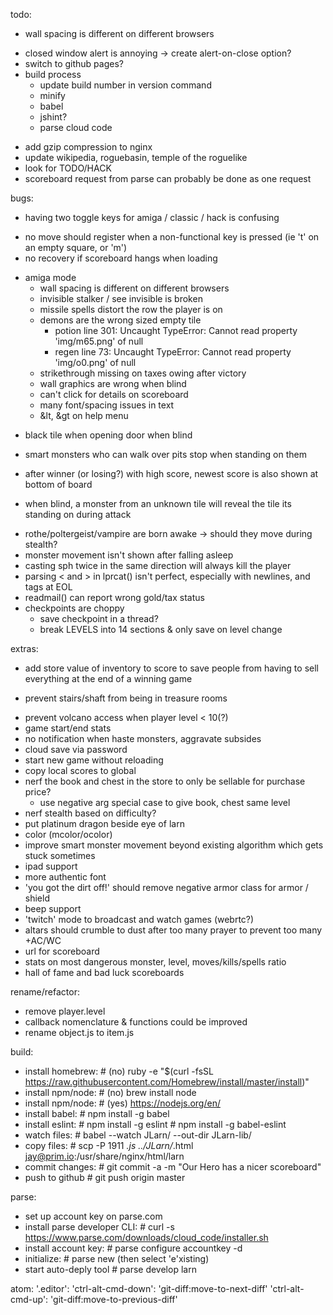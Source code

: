 todo:
- wall spacing is different on different browsers
+ closed window alert is annoying -> create alert-on-close option?
+ switch to github pages?
+ build process
  + update build number in version command
  + minify
  + babel
  + jshint?
  + parse cloud code
- add gzip compression to nginx
- update wikipedia, roguebasin, temple of the roguelike
- look for TODO/HACK
- scoreboard request from parse can probably be done as one request


bugs:
- having two toggle keys for amiga / classic / hack is confusing
* no move should register when a non-functional key is pressed (ie 't' on an empty square, or 'm')
* no recovery if scoreboard hangs when loading
+ amiga mode
  - wall spacing is different on different browsers
  - invisible stalker / see invisible is broken
  - missile spells distort the row the player is on
  - demons are the wrong sized empty tile
     - potion line 301: Uncaught TypeError: Cannot read property 'img/m65.png' of null
     - regen line 73: Uncaught TypeError: Cannot read property 'img/o0.png' of null
  - strikethrough missing on taxes owing after victory
  - wall graphics are wrong when blind
  - can't click for details on scoreboard
  - many font/spacing issues in text
  - &lt, &gt on help menu
- black tile when opening door when blind
+ smart monsters who can walk over pits stop when standing on them
- after winner (or losing?) with high score, newest score is also shown at bottom of board
+ when blind, a monster from an unknown tile will reveal the tile its standing on during attack
- rothe/poltergeist/vampire are born awake -> should they move during stealth?
- monster movement isn't shown after falling asleep
- casting sph twice in the same direction will always kill the player
- parsing < and > in lprcat() isn't perfect, especially with newlines, and tags at EOL
- readmail() can report wrong gold/tax status
- checkpoints are choppy
  - save checkpoint in a thread?
  - break LEVELS into 14 sections & only save on level change


extras:
* add store value of inventory to score to save people from having to sell everything at the end of a winning game
+ prevent stairs/shaft from being in treasure rooms
- prevent volcano access when player level < 10(?)
- game start/end stats
- no notification when haste monsters, aggravate subsides
- cloud save via password
- start new game without reloading
- copy local scores to global
- nerf the book and chest in the store to only be sellable for purchase price?
  - use negative arg special case to give book, chest same level
- nerf stealth based on difficulty?
- put platinum dragon beside eye of larn
- color (mcolor/ocolor)
- improve smart monster movement beyond existing algorithm which gets stuck sometimes
- ipad support
- more authentic font
- 'you got the dirt off!' should remove negative armor class for armor / shield
- beep support
- 'twitch' mode to broadcast and watch games (webrtc?)
- altars should crumble to dust after too many prayer to prevent too many +AC/WC
- url for scoreboard
- stats on most dangerous monster, level, moves/kills/spells ratio
- hall of fame and bad luck scoreboards


rename/refactor:
- remove player.level
- callback nomenclature & functions could be improved
- rename object.js to item.js


build:
- install homebrew:  # (no) ruby -e "$(curl -fsSL https://raw.githubusercontent.com/Homebrew/install/master/install)"
- install npm/node:  # (no) brew install node
- install npm/node:  # (yes) https://nodejs.org/en/
- install babel:     # npm install -g babel
- install eslint:    # npm install -g eslint
                     # npm install -g babel-eslint
- watch files:       # babel --watch JLarn/ --out-dir JLarn-lib/
- copy files:        # scp -P 1911 *.js ../JLarn/*.html jay@prim.io:/usr/share/nginx/html/larn
- commit changes:    # git commit -a -m "Our Hero has a nicer scoreboard"
- push to github     # git push origin master


parse:
- set up account key on parse.com
- install parse developer CLI:  # curl -s https://www.parse.com/downloads/cloud_code/installer.sh
- install account key:          # parse configure accountkey -d
- initialize:                   # parse new (then select 'e'xisting)
- start auto-deply tool         # parse develop larn


atom:
'.editor':
  'ctrl-alt-cmd-down': 'git-diff:move-to-next-diff'
  'ctrl-alt-cmd-up': 'git-diff:move-to-previous-diff'

